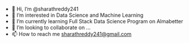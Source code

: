 - 👋 Hi, I’m @sharathreddy241
- 👀 I’m interested in Data Science and Machine Learning
- 🌱 I’m currently learning Full Stack Data Science Program on Almabetter
- 💞️ I’m looking to collaborate on ...
- 📫 How to reach me sharathreddy241@gmail.com

<!---
sharathreddy241/sharathreddy241 is a ✨ special ✨ repository because its `README.md` (this file) appears on your GitHub profile.
You can click the Preview link to take a look at your changes.
--->
